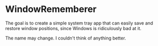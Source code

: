 # WindowRememberer

The goal is to create a simple system tray app that can easily save and restore window positions, since Windows is ridiculously bad at it.

The name may change. I couldn't think of anything better.
